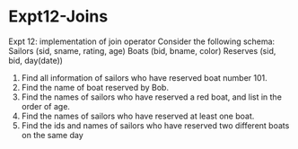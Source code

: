 # Expt12-Joins

Expt 12: implementation of join operator
Consider the following schema: 
 Sailors (sid, sname, rating, age) 
 Boats (bid, bname, color) 
 Reserves (sid, bid, day(date)) 
1. Find all information of sailors who have reserved boat number 101. 
2. Find the name of boat reserved by Bob. 
3. Find the names of sailors who have reserved a red boat, and list in the order of age. 
4. Find the names of sailors who have reserved at least one boat. 
5. Find the ids and names of sailors who have reserved two different boats on the same day
